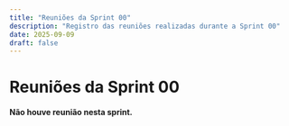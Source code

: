 ```yaml
---
title: "Reuniões da Sprint 00"
description: "Registro das reuniões realizadas durante a Sprint 00"
date: 2025-09-09
draft: false
---
```


# Reuniões da Sprint 00

**Não houve reunião nesta sprint.**

